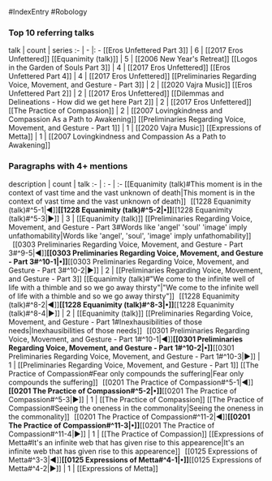#IndexEntry #Robology

### Top 10 referring talks
talk | count | series
:- | - |: -
[[Eros Unfettered Part 3]] | 6 | [[2017 Eros Unfettered]]
[[Equanimity (talk)]] | 5 | [[2006 New Year's Retreat]]
[[Logos in the Garden of Souls Part 3]] | 4 | [[2017 Eros Unfettered]]
[[Eros Unfettered Part 4]] | 4 | [[2017 Eros Unfettered]]
[[Preliminaries Regarding Voice, Movement, and Gesture - Part 3]] | 2 | [[2020 Vajra Music]]
[[Eros Unfettered Part 2]] | 2 | [[2017 Eros Unfettered]]
[[Dilemmas and Delineations - How did we get here Part 2]] | 2 | [[2017 Eros Unfettered]]
[[The Practice of Compassion]] | 2 | [[2007 Lovingkindness and Compassion As a Path to Awakening]]
[[Preliminaries Regarding Voice, Movement, and Gesture - Part 1]] | 1 | [[2020 Vajra Music]]
[[Expressions of Metta]] | 1 | [[2007 Lovingkindness and Compassion As a Path to Awakening]]

### Paragraphs with 4+ mentions
description | count | talk
:- | : - | :-
[[Equanimity (talk)#This moment is in the context of vast time and the vast unknown of death\|This moment is in the context of vast time and the vast unknown of death]] &nbsp;&nbsp;[[1228 Equanimity (talk)#^5-1\|◀]]**[[1228 Equanimity (talk)#^5-2\|•]]**[[1228 Equanimity (talk)#^5-3\|▶]] | 3 | [[Equanimity (talk)]]
[[Preliminaries Regarding Voice, Movement, and Gesture - Part 3#Words like 'angel' 'soul' 'image' imply unfathomability\|Words like 'angel', 'soul', 'image' imply unfathomability]] &nbsp;&nbsp;[[0303 Preliminaries Regarding Voice, Movement, and Gesture - Part 3#^9-5\|◀]]**[[0303 Preliminaries Regarding Voice, Movement, and Gesture - Part 3#^10-1\|•]]**[[0303 Preliminaries Regarding Voice, Movement, and Gesture - Part 3#^10-2\|▶]] | 2 | [[Preliminaries Regarding Voice, Movement, and Gesture - Part 3]]
[[Equanimity (talk)#"We come to the infinite well of life with a thimble and so we go away thirsty"\|"We come to the infinite well of life with a thimble and so we go away thirsty"]] &nbsp;&nbsp;[[1228 Equanimity (talk)#^8-2\|◀]]**[[1228 Equanimity (talk)#^8-3\|•]]**[[1228 Equanimity (talk)#^8-4\|▶]] | 2 | [[Equanimity (talk)]]
[[Preliminaries Regarding Voice, Movement, and Gesture - Part 1#Inexhausibilities of those needs\|Inexhausibilities of those needs]] &nbsp;&nbsp;[[0301 Preliminaries Regarding Voice, Movement, and Gesture - Part 1#^10-1\|◀]]**[[0301 Preliminaries Regarding Voice, Movement, and Gesture - Part 1#^10-2\|•]]**[[0301 Preliminaries Regarding Voice, Movement, and Gesture - Part 1#^10-3\|▶]] | 1 | [[Preliminaries Regarding Voice, Movement, and Gesture - Part 1]]
[[The Practice of Compassion#Fear only compounds the suffering\|Fear only compounds the suffering]] &nbsp;&nbsp;[[0201 The Practice of Compassion#^5-1\|◀]]**[[0201 The Practice of Compassion#^5-2\|•]]**[[0201 The Practice of Compassion#^5-3\|▶]] | 1 | [[The Practice of Compassion]]
[[The Practice of Compassion#Seeing the oneness in the commonality\|Seeing the oneness in the commonality]] &nbsp;&nbsp;[[0201 The Practice of Compassion#^11-2\|◀]]**[[0201 The Practice of Compassion#^11-3\|•]]**[[0201 The Practice of Compassion#^11-4\|▶]] | 1 | [[The Practice of Compassion]]
[[Expressions of Metta#It's an infinite web that has given rise to this appearence\|It's an infinite web that has given rise to this appearence]] &nbsp;&nbsp;[[0125 Expressions of Metta#^3-3\|◀]]**[[0125 Expressions of Metta#^4-1\|•]]**[[0125 Expressions of Metta#^4-2\|▶]] | 1 | [[Expressions of Metta]]

